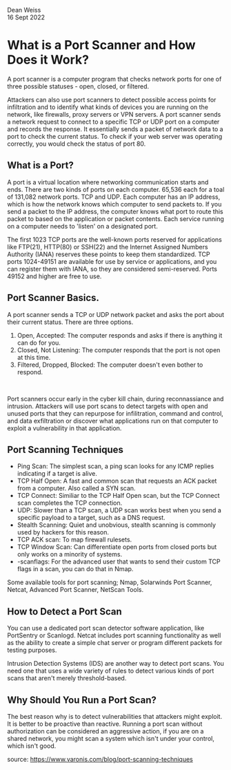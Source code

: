 Dean Weiss <br>
16 Sept 2022

# What is a Port Scanner and How Does it Work?
<p> A port scanner is a computer program that checks network ports for one of three possible statuses - open, closed, or filtered. </P

<p> Attackers can also use port scanners to detect possible access points for infiltration and to identify what kinds of devices you are running on the network, like firewalls, proxy servers or VPN servers. A port scanner sends a network request to connect to a specific TCP or UDP port on a computer and records the response. It essentially sends a packet  of network data to a port to check the current status. To check if your web server was operating correctly, you would check the status of port 80. </P>

## What is a Port?
<p> A port is a virtual location where networking communication starts and ends. There are two kinds of ports on each computer. 65,536 each for a toal of 131,082 network ports. TCP and UDP. Each computer has an IP address, which is how the network knows which computer to send packets to. If you send a packet to the IP address, the computer knows what port to route this packet to based on the application or packet contents. Each service running on a computer needs to 'listen' on a designated port.</P>
<p> The first 1023 TCP ports are the well-known ports reserved for applications like FTP(21), HTTP(80) or SSH(22) and the Internet Assigned Numbers Authority (IANA) reserves these points to keep them standardized. TCP ports 1024-49151 are available for use by service or applications, and you can register them with IANA, so they are considered semi-reserved. Ports 49152 and higher are free to use.</p>

## Port Scanner Basics.
<p> A port scanner sends a TCP or UDP network packet and asks the port about their current status. There are three options.</p>
<ol>
  <li> Open, Accepted: The computer responds and asks if there is anything it can do for you. </li>
  <li> Closed, Not Listening: The computer responds that the port is not open at this time. </li>
  <li> Filtered, Dropped, Blocked: The computer doesn't even bother to respond. </li>
</ol>
<br>
<p> Port scanners occur early in the cyber kill chain, during reconnassiance and intrusion. Attackers will use port scans to detect targets with open and unused ports that they can repurpose for infilitration, command and control, and data exfiltration or discover what applications run on that computer to exploit a vulnerability in that application. </p>

## Port Scanning Techniques
<ul>
  <li> Ping Scan: The simplest scan, a ping scan looks for any ICMP replies indicating if a target is alive. </li>
  <li> TCP Half Open: A fast and common scan that requests an ACK packet from a computer. Also called a SYN scan. </li>
  <li> TCP Connect: Similiar to the TCP Half Open scan, but the TCP Connect scan completes the TCP connection.</li>
  <li> UDP: Slower than a TCP scan, a UDP scan works best when you send a specific payload to a target, such as a DNS request.</li>
  <li> Stealth Scanning: Quiet and unobvious, stealth scanning is commonly used by hackers for this reason.</li>
  <li> TCP ACK scan: To map firewall rulesets.</li>
  <li> TCP Window Scan: Can differentiate open ports from closed ports but only works on a minority of systems.</li>
  <li> -scanflags: For the advanced user that wants to send their custom TCP flags in a scan, you can do that in Nmap.</li>
</ul>

<p> Some available tools for port scanning; Nmap, Solarwinds Port Scanner, Netcat, Advanced Port Scanner, NetScan Tools. </p>

## How to Detect a Port Scan
<p> You can use a dedicated port scan detector software application, like PortSentry or Scanlogd.  Netcat includes port scanning functionality as well as the ability to create a simple chat server or program different packets for testing purposes. 

Intrusion Detection Systems (IDS) are another way to detect port scans. You need one that uses a wide variety of rules to detect various kinds of port scans that aren't merely threshold-based.
</p>

## Why Should You Run a Port Scan?
<p> The best reason why is to detect vulnerabilities that attackers might exploit. It is better to be proactive than reactive. Running a port scan without authorization can be considered an aggressive action, if you are on a shared network, you might scan a system which isn't under your control, which isn't good. </p>


source: https://www.varonis.com/blog/port-scanning-techniques
